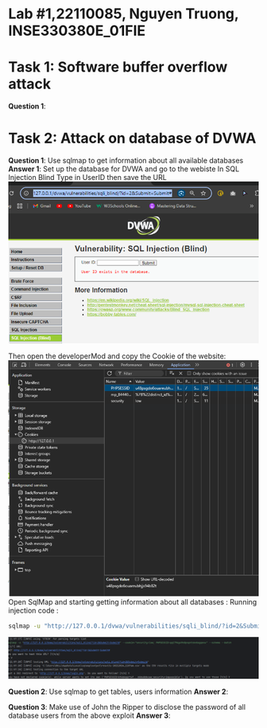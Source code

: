# Lab #1,22110085, Nguyen Truong, INSE330380E_01FIE
# Task 1: Software buffer overflow attack

**Question 1**:



# Task 2: Attack on database of DVWA

**Question 1**: Use sqlmap to get information about all available databases
**Answer 1**:
Set up the database for DVWA and go to the webiste
In SQL Injection Blind Type in UserID then save the URL
<img src="https://github.com/letmehear159/IS-Lab/blob/master/image1.png" alt="screenShot"><br>

Then open the developerMod and copy the Cookie of the website:
<img src="https://github.com/letmehear159/IS-Lab/blob/master/Cookie.png" alt="screenShot"><br>
Open SqlMap and starting getting information about all databases : 
Running injection code :
```sh
sqlmap -u "http://127.0.0.1/dvwa/vulnerabilities/sqli_blind/?id=2&Submit=Submit#" --cookie="security=low; PHPSESSID=qq1794g49n0psqntskebagqeou" --schema --batch
```
<img src="https://github.com/letmehear159/IS-Lab/blob/master/inject.png" alt="screenShot"><br>



**Question 2**: Use sqlmap to get tables, users information
**Answer 2**:

**Question 3**: Make use of John the Ripper to disclose the password of all database users from the above exploit
**Answer 3**:
